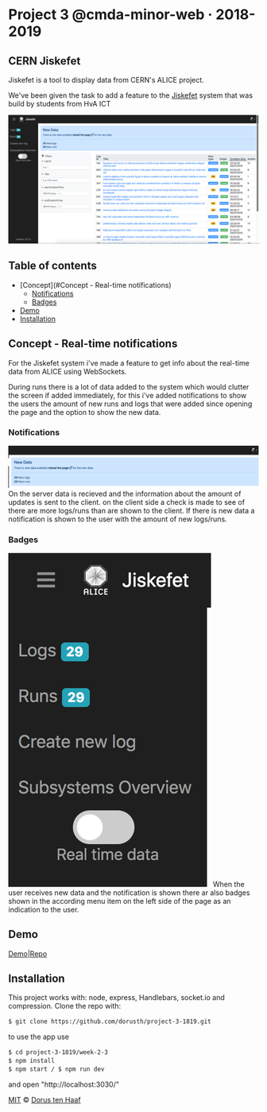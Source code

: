 # Project 3 @cmda-minor-web · 2018-2019

## CERN Jiskefet
Jiskefet is a tool to display data from CERN's ALICE project.

We've been given the task to add a feature to the [Jiskefet](http://cmd.jiskefet.io) system that was build by students from HvA ICT

![app](readme-img/app.png)

## Table of contents
- [Concept](#Concept - Real-time notifications)
  - [Notifications](#Notifications)
  - [Badges](#Badges)
- [Demo](#Demo)
- [Installation](#Installation)

## Concept - Real-time notifications
For the Jiskefet system i've made a feature to get info about the real-time data from ALICE using WebSockets.

During runs there is a lot of data added to the system which would clutter the screen if added immediately, for this i've added notifications to show the users the amount of new runs and logs that were added since opening the page and the option to show the new data.

### Notifications
![notifications](readme-img/notification.png)
On the server data is recieved and the information about the amount of updates is sent to the client. on the client side a check is made to see of there are more logs/runs than are shown to the client. If there is new data a notification is shown to the user with the amount of new logs/runs.

### Badges
![badges](readme-img/badge.png)
When the user receives new data and the notification is shown there ar also badges shown in the according menu item on the left side of the page as an indication to the user.

## Demo
[Demo](https://jiskefet-alice.herokuapp.com/)|[Repo](https://github.com/dorusth/project-3-1819)

## Installation
This project works with: node, express, Handlebars, socket.io and compression.
Clone the repo with:
```bash
$ git clone https://github.com/dorusth/project-3-1819.git
```
to use the app use
```bash
$ cd project-3-1819/week-2-3
$ npm install
$ npm start / $ npm run dev
```
and open "http://localhost:3030/"



[MIT](LICENCE) © [Dorus ten Haaf](https://dorustenhaaf.com)
